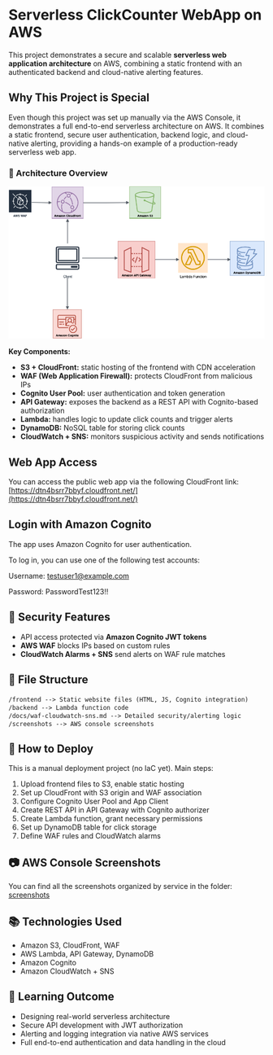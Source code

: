 # Serverless ClickCounter WebApp on AWS

This project demonstrates a secure and scalable **serverless web application architecture** on AWS, combining a static frontend with an authenticated backend and cloud-native alerting features.

## Why This Project is Special

Even though this project was set up manually via the AWS Console, it demonstrates a full end-to-end
serverless architecture on AWS. It combines a static frontend, secure user authentication, backend logic,
and cloud-native alerting, providing a hands-on example of a production-ready serverless web app.

### 🔧 Architecture Overview

![Architecture Diagram](./aws_architecture_diagram.png)

**Key Components:**

- **S3 + CloudFront:** static hosting of the frontend with CDN acceleration
- **WAF (Web Application Firewall):** protects CloudFront from malicious IPs
- **Cognito User Pool:** user authentication and token generation
- **API Gateway:** exposes the backend as a REST API with Cognito-based authorization
- **Lambda:** handles logic to update click counts and trigger alerts
- **DynamoDB:** NoSQL table for storing click counts
- **CloudWatch + SNS:** monitors suspicious activity and sends notifications

## Web App Access

You can access the public web app via the following CloudFront link:
[https://dtn4bsrr7bbyf.cloudfront.net/](https://dtn4bsrr7bbyf.cloudfront.net/)

## Login with Amazon Cognito

The app uses Amazon Cognito for user authentication.

To log in, you can use one of the following test accounts:

Username: testuser1@example.com

Password: PasswordTest123!!

## 🔐 Security Features

- API access protected via **Amazon Cognito JWT tokens**
- **AWS WAF** blocks IPs based on custom rules
- **CloudWatch Alarms + SNS** send alerts on WAF rule matches

## 📁 File Structure
```text
/frontend --> Static website files (HTML, JS, Cognito integration)
/backend --> Lambda function code
/docs/waf-cloudwatch-sns.md --> Detailed security/alerting logic
/screenshots --> AWS console screenshots 
```
## 🚀 How to Deploy

This is a manual deployment project (no IaC yet). Main steps:

1. Upload frontend files to S3, enable static hosting
2. Set up CloudFront with S3 origin and WAF association
3. Configure Cognito User Pool and App Client
4. Create REST API in API Gateway with Cognito authorizer
5. Create Lambda function, grant necessary permissions
6. Set up DynamoDB table for click storage
7. Define WAF rules and CloudWatch alarms

## 📷 AWS Console Screenshots

You can find all the screenshots organized by service
in the folder: [screenshots](./screenshots/)

## 📚 Technologies Used

- Amazon S3, CloudFront, WAF
- AWS Lambda, API Gateway, DynamoDB
- Amazon Cognito
- Amazon CloudWatch + SNS

## 🧠 Learning Outcome

- Designing real-world serverless architecture
- Secure API development with JWT authorization
- Alerting and logging integration via native AWS services
- Full end-to-end authentication and data handling in the cloud
